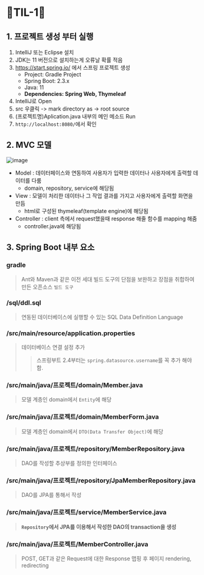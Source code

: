 # 🐳TIL-1🐳

## 1. 프로젝트 생성 부터 실행
1. IntelliJ 또는 Eclipse 설치
2. JDK는 11 버전으로 설치하는게 오류날 확률 적음
3. https://start.spring.io/ 에서 스프링 프로젝트 생성
    - Project: Gradle Project
    - Spring Boot: 2.3.x
    - Java: 11
    - __Dependencies: Spring Web, Thymeleaf__
4. IntelliJ로 Open
5. src 우클릭 -> mark directory as -> root source
6. (프로젝트명)Aplication.java 내부의 메인 메소드 Run
7. `http://localhost:8080/`에서 확인

## 2. MVC 모델
![image](https://user-images.githubusercontent.com/67450413/181166692-6f9a976d-0e70-4785-ac21-9b4800ecaff7.png)
- Model : 데이터페이스와 연동하여 사용자가 입력한 데이터나 사용자에게 출력할 데이터를 다룸
  - domain, repository, service에 해당됨
- View : 모델이 처리한 데이터나 그 작업 결과를 가지고 사용자에게 출력할 화면을 만듬
  - html로 구성된 thymeleaf(template engine)에 해당됨 
- Controller : client 측에서 request했을때 response 해줄 함수를 mapping 해줌
  - controller.java에 해당됨

##  3. Spring Boot 내부 요소
### gradle
> Ant와 Maven과 같은 이전 세대 빌드 도구의 단점을 보완하고 장점을 취합하여 만든 오픈소스 `빌드 도구`
### /sql/ddl.sql
> 연동된 데이터베이스에 실행할 수 있는 SQL Data Definition Language
### /src/main/resource/application.properties
> 데이터베이스 연결 설정 추가
>> 스프링부트 2.4부터는 `spring.datasource.username`를 꼭 추가 해야함.
### /src/main/java/프로젝트/domain/Member.java
> 모델 계층인 domain에서 `Entity`에 해당 
### /src/main/java/프로젝트/domain/MemberForm.java
> 모델 계층인 domain에서 `DTO(Data Transfer Object)`에 해당
### /src/main/java/프로젝트/repository/MemberRepository.java
> DAO를 작성할 추상부를 정의한 인터페이스
### /src/main/java/프로젝트/repository/JpaMemberRepository.java
> DAO를 JPA를 통해서 작성
### /src/main/java/프로젝트/service/MemberService.java
> __`Repository`에서 JPA를 이용해서 작성한 DAO의 transaction을 생성__
### /src/main/java/프로젝트/MemberController.java
> POST, GET과 같은 Request에 대한 Response 맵핑 후 페이지 rendering, redirecting
